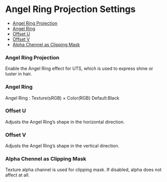# Angel Ring Projection Settings

- [Angel Ring Projection](#angel-ring-projection) 
- [Angel Ring](#angel-ring)
- [Offset U](#offset-u)
- [Offset V](#offset-v)
- [Alpha Chennel as Clipping Mask](#alpha-chennel-as-clipping-mask)

### Angel Ring Projection
Enable the Angel Ring effect for UTS, which is used to express shine or luster in hair.
### Angel Ring 
Angel Ring : Texture(sRGB) × Color(RGB) Default:Black
### Offset U
Adjusts the Angel Ring’s shape in the horizontal direction.
### Offset V
Adjusts the Angel Ring’s shape in the vertical direction.
### Alpha Chennel as Clipping Mask
Texture alpha channel is used for clipping mask. If disabled, alpha does not affect at all.